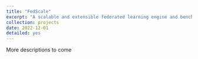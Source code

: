 ```yaml
---
title: "FedScale"
excerpt: "A scalable and extensible federated learning engine and benchmark   <button type='button' class='btn' onclick=' window.open('https://github.com/SymbioticLab/FedScale','_blank')'>Code</button> <button type='button' class='btn' onclick=' window.open('https://arxiv.org/abs/2105.11367','_blank')'>Paper</button> <button type='button' class='btn' onclick=' window.open('https://fedscale.ai/','_blank')'>Website</button>  <br/><img src='/images/fedscale_overview.png' width='45%' height='45%'>"
collection: projects
date: 2022-12-01
detailed: yes
---
```



More descriptions to come

